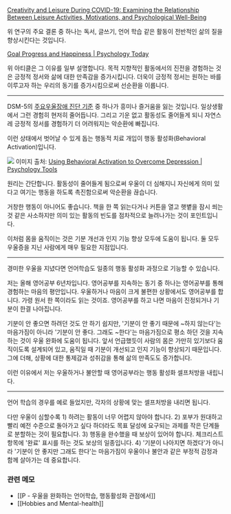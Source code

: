 [Creativity and Leisure During COVID-19: Examining the Relationship Between Leisure Activities, Motivations, and Psychological Well-Being](https://www.frontiersin.org/articles/10.3389/fpsyg.2021.609967/full#:~:text=In%20summary%2C%20increased%20time%20on%20sports,also%20predicted%20significantly%20higher%20well%2Dbeing.)

위 연구의 주요 결론 중 하나는 독서, 글쓰기, 언어 학습 같은 활동이 전반적인 삶의 질을 향상시킨다는 것입니다. 

[Goal Progress and Happiness | Psychology Today](https://www.psychologytoday.com/us/blog/dont-delay/200806/goal-progress-and-happiness#:~:text=Progress%20on%20our%20goals%20leads%20to%20more%20positive%20emotions%20and%20more%20satisfaction%20with%20life.%20It%20increases%20our%20well%2Dbeing.%20In%20turn%2C%20positive%20emotions%20contribute%20to%20our%20motivation%20to%20act.%20This%20is%20a%20win%2Dwin%20situation%20if%20we%20can%20%22just%20get%20started.%22)

위 아티클은 그 이유를 일부 설명합니다. 목적 지향적인 활동에서의 진전을 경험하는 것은 긍정적 정서와 삶에 대한 만족감을 증가시킵니다. 더욱이 긍정적 정서는 원하는 바를 이루고자 하는 우리의 동기를 증가시킴으로써 선순환을 이룹니다.

---

DSM-5의 [주요우울장애 진단 기준](https://www.mdcalc.com/calc/10195/dsm-5-criteria-major-depressive-disorder) 중 하나가 흥미나 즐거움을 잃는 것입니다. 일상생활에서 그런 경험히 현저히 줄어듭니다. 그리고 기운 없고 활동성도 줄어들게 되니 자연스레 긍정적 정서를 경험하기 더 어려워지는 악순환에 빠집니다. 

이런 상태에서 벗어날 수 있게 돕는 행동적 치료 개입이 행동 활성화(Behavioral Activation)입니다. 

![](https://i.imgur.com/T7zPPWD.png)
이미지 출처: [Using Behavioral Activation to Overcome Depression | Psychology Tools](https://www.psychologytools.com/self-help/behavioral-activation/)

원리는 간단합니다. 활동성이 줄어들게 됨으로써 우울이 더 심해지니 자신에게 의미 있다고 여기는 행동을 하도록 촉진함으로써 악순환을 끊습니다. 

거창한 행동이 아니어도 좋습니다. 책을 한 쪽 읽는다거나 커튼을 열고 햇볕을 잠시 쐬는 것 같은 사소하지만 의미 있는 활동의 빈도를 점차적으로 늘려나가는 것이 포인트입니다. 

이처럼 몸을 움직이는 것은 기분 개선과 인지 기능 향상 모두에 도움이 됩니다. 둘 모두 우울증을 지닌 사람에게 매우 필요한 지점입니다. 

---

경미한 우울을 지녔다면 언어학습도 일종의 행동 활성화 과정으로 기능할 수 있습니다. 

저는 올해 영어공부 6년차입니다. 영어공부를 지속하는 동기 중 하나는 영어공부를 통해 경험하는 마음의 평안입니다. 우울하거나 마음이 크게 불편한 상황에서도 영어공부를 합니다. 가령 원서 한 쪽이라도 읽는 것이죠. 영어공부를 하고 나면 마음이 진정되거나 기분이 한결 나아집니다. 

기분이 안 좋으면 하려던 것도 안 하기 쉽지만, '기분이 안 좋기 때문에 ~하지 않는다'는 마음가짐이 아니라 '기분이 안 좋다. 그래도 ~한다'는 마음가짐으로 평소 하던 것을 지속하는 것이 우울 완화에 도움이 됩니다. 앞서 언급했듯이 사람의 몸은 가만히 있기보다 움직이도록 설계되어 있고, 움직일 때 기분이 개선되고 인지 기능이 향상되기 때문입니다. 그에 더해, 상황에 대한 통제감과 성취감을 통해 삶의 만족도도 증가합니다. 

이런 이유에서 저는 우울하거나 불안할 때 영어공부라는 행동 활성화 셀프처방을 내립니다.  

---

언어 학습의 경우를 예로 들었지만, 각자의 상황에 맞는 셀프처방을 내리면 됩니다. 

다만 우울이 심할수록 1) 하려는 활동이 너무 어렵지 않아야 합니다. 2) 포부가 원대하고 빨리 예전 수준으로 돌아가고 싶다 하더라도 목표 달성에 요구되는 과제를 작은 단계들로 분할하는 것이 필요합니다. 3) 행동을 완수했을 때 보상이 있어야 합니다. 체크리스트 항목에 '완료' 표시를 하는 것도 보상의 일종입니다. 4) '기분이 나아지면 하겠다'가 아니라  '기분이 안 좋지만 그래도 한다'는 마음가짐이 우울이나 불안과 같은 부정적 감정과 함께 살아가는 데 중요합니다.

### 관련 메모
- [[P - 우울을 완화하는 언어학습, 행동활성화 관점에서]]
- [[Hobbies and Mental-health]]
